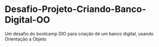 # Desafio-Projeto-Criando-Banco-Digital-OO
Um desafio do bootcamp DIO para criação de um banco digital, usando Orientação a Objeto
